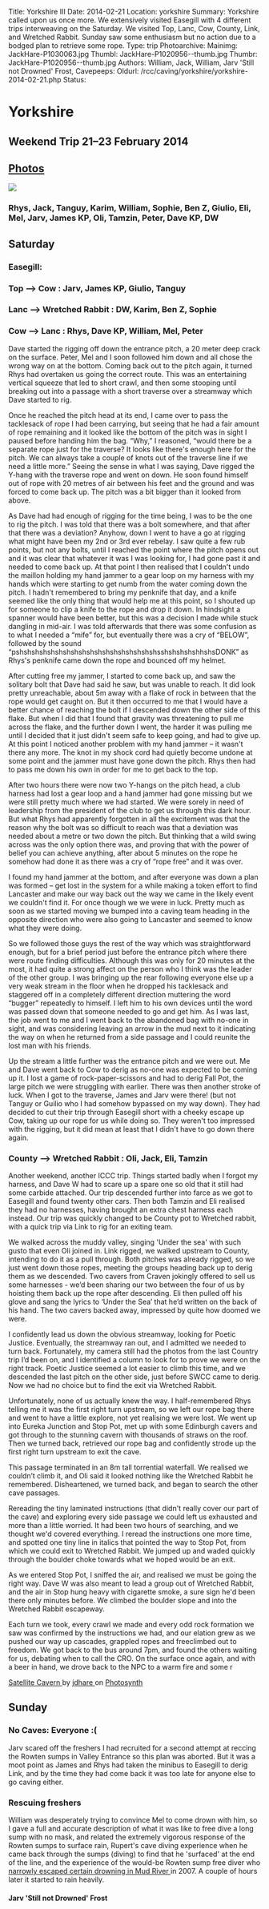 Title: Yorkshire III
Date: 2014-02-21
Location: yorkshire
Summary: Yorkshire called upon us once more. We extensively visited Easegill with 4 different trips interweaving on the Saturday. We visited Top, Lanc, Cow, County, Link, and Wretched Rabbit. Sunday saw some enthusiasm but no action due to a bodged plan to retrieve some rope.
Type: trip
Photoarchive:
Mainimg: JackHare-P1030063.jpg
Thumbl: JackHare-P1020956--thumb.jpg
Thumbr: JackHare-P1020956--thumb.jpg
Authors: William,  Jack, William, Jarv 'Still not Drowned' Frost, 
Cavepeeps:
Oldurl: /rcc/caving/yorkshire/yorkshire-2014-02-21.php
Status:

#  Yorkshire 

##  Weekend Trip 21–23 February 2014 

##  [ Photos ](/caving/photo_archive/trips/2014-02-21%20-%20yorkshire/)

[ ![](/caving/photo_archive/trips/2014-02-21%20-%20yorkshire/JackHare-P1030063.jpg) ](/caving/photo_archive/trips/2014-02-21%20-%20yorkshire/)

###  Rhys, Jack, Tanguy, Karim, William, Sophie, Ben Z, Giulio, Eli, Mel, Jarv, James KP, Oli, Tamzin, Peter, Dave KP, DW 

##  Saturday 

###  Easegill: 

###  Top --&gt; Cow : Jarv, James KP, Giulio, Tanguy 

###  Lanc --&gt; Wretched Rabbit : DW, Karim, Ben Z, Sophie 

###  Cow --&gt; Lanc : Rhys, Dave KP, William, Mel, Peter 

Dave started the rigging off down the entrance pitch, a 20 meter deep crack on the surface. Peter, Mel and I soon followed him down and all chose the wrong way on at the bottom. Coming back out to the pitch again, it turned Rhys had overtaken us going the correct route. This was an entertaining vertical squeeze that led to short crawl, and then some stooping until breaking out into a passage with a short traverse over a streamway which Dave started to rig. 

Once he reached the pitch head at its end, I came over to pass the tacklesack of rope I had been carrying, but seeing that he had a fair amount of rope remaining and it looked like the bottom of the pitch was in sight I paused before handing him the bag. “Why,” I reasoned, “would there be a separate rope just for the traverse? It looks like there's enough here for the pitch. We can always take a couple of knots out of the traverse line if we need a little more.” Seeing the sense in what I was saying, Dave rigged the Y-hang with the traverse rope and went on down. He soon found himself out of rope with 20 metres of air between his feet and the ground and was forced to come back up. The pitch was a bit bigger than it looked from above. 

As Dave had had enough of rigging for the time being, I was to be the one to rig the pitch. I was told that there was a bolt somewhere, and that after that there was a deviation? Anyhow, down I went to have a go at rigging what might have been my 2nd or 3rd ever rebelay. I saw quite a few rub points, but not any bolts, until I reached the point where the pitch opens out and it was clear that whatever it was I was looking for, I had gone past it and needed to come back up. At that point I then realised that I couldn't undo the maillon holding my hand jammer to a gear loop on my harness with my hands which were starting to get numb from the water coming down the pitch. I hadn't remembered to bring my penknife that day, and a knife seemed like the only thing that would help me at this point, so I shouted up for someone to clip a knife to the rope and drop it down. In hindsight a spanner would have been better, but this was a decision I made while stuck dangling in mid-air. I was told afterwards that there was some confusion as to what I needed a “mife” for, but eventually there was a cry of “BELOW”, followed by the sound “pshshshshshshshshshshshshshshshshshshsshshshshshhshsDONK” as Rhys's penknife came down the rope and bounced off my helmet. 

After cutting free my jammer, I started to come back up, and saw the solitary bolt that Dave had said he saw, but was unable to reach. It did look pretty unreachable, about 5m away with a flake of rock in between that the rope would get caught on. But it then occurred to me that I would have a better chance of reaching the bolt if I descended down the other side of this flake. But when I did that I found that gravity was threatening to pull me across the flake, and the further down I went, the harder it was pulling me until I decided that it just didn't seem safe to keep going, and had to give up. At this point I noticed another problem with my hand jammer – it wasn't there any more. The knot in my shock cord had quietly become undone at some point and the jammer must have gone down the pitch. Rhys then had to pass me down his own in order for me to get back to the top. 

After two hours there were now two Y-hangs on the pitch head, a club harness had lost a gear loop and a hand jammer had gone missing but we were still pretty much where we had started. We were sorely in need of leadership from the president of the club to get us through this dark hour. But what Rhys had apparently forgotten in all the excitement was that the reason why the bolt was so difficult to reach was that a deviation was needed about a metre or two down the pitch. But thinking that a wild swing across was the only option there was, and proving that with the power of belief you can achieve anything, after about 5 minutes on the rope he somehow had done it as there was a cry of “rope free” and it was over. 

I found my hand jammer at the bottom, and after everyone was down a plan was formed – get lost in the system for a while making a token effort to find Lancaster and make our way back out the way we came in the likely event we couldn't find it. For once though we we were in luck. Pretty much as soon as we started moving we bumped into a caving team heading in the opposite direction who were also going to Lancaster and seemed to know what they were doing. 

So we followed those guys the rest of the way which was straightforward enough, but for a brief period just before the entrance pitch where there were route finding difficulties. Although this was only for 20 minutes at the most, it had quite a strong affect on the person who I think was the leader of the other group. I was bringing up the rear following everyone else up a very weak stream in the floor when he dropped his tacklesack and staggered off in a completely different direction muttering the word “bugger” repeatedly to himself. I left him to his own devices until the word was passed down that someone needed to go and get him. As I was last, the job went to me and I went back to the abandoned bag with no-one in sight, and was considering leaving an arrow in the mud next to it indicating the way on when he returned from a side passage and I could reunite the lost man with his friends. 

Up the stream a little further was the entrance pitch and we were out. Me and Dave went back to Cow to derig as no-one was expected to be coming up it. I lost a game of rock-paper-scissors and had to derig Fall Pot, the large pitch we were struggling with earlier. There was then another stroke of luck. When I got to the traverse, James and Jarv were there! (but not Tanguy or Guilio who I had somehow bypassed on my way down). They had decided to cut their trip through Easegill short with a cheeky escape up Cow, taking up our rope for us while doing so. They weren't too impressed with the rigging, but it did mean at least that I didn't have to go down there again. 

###  County --&gt; Wretched Rabbit : Oli, Jack, Eli, Tamzin 

Another weekend, another ICCC trip. Things started badly when I forgot my harness, and Dave W had to scare up a spare one so old that it still had some carbide attached. Our trip descended further into farce as we got to Easegill and found twenty other cars. Then both Tamzin and Eli realised they had no harnesses, having brought an extra chest harness each instead. Our trip was quickly changed to be County pot to Wretched rabbit, with a quick trip via Link to rig for an exiting team. 

We walked across the muddy valley, singing 'Under the sea' with such gusto that even Oli joined in. Link rigged, we walked upstream to County, intending to do it as a pull through. Both pitches was already rigged, so we just went down those ropes, meeting the groups heading back up to derig them as we descended. Two cavers from Craven jokingly offered to sell us some harnesses - we’d been sharing our two between the four of us by hoisting them back up the rope after descending. Eli then pulled off his glove and sang the lyrics to ‘Under the Sea’ that he’d written on the back of his hand. The two cavers backed away, impressed by quite how doomed we were. 

I confidently lead us down the obvious streamway, looking for Poetic Justice. Eventually, the streamway ran out, and I admitted we needed to turn back. Fortunately, my camera still had the photos from the last Country trip I’d been on, and I identified a column to look for to prove we were on the right track. Poetic Justice seemed a lot easier to climb this time, and we descended the last pitch on the other side, just before SWCC came to derig. Now we had no choice but to find the exit via Wretched Rabbit. 

Unfortunately, none of us actually knew the way. I half-remembered Rhys telling me it was the first right turn upstream, so we left our rope bag there and went to have a little explore, not yet realising we were lost. We went up into Eureka Junction and Stop Pot, met up with some Edinburgh cavers and got through to the stunning cavern with thousands of straws on the roof. Then we turned back, retrieved our rope bag and confidently strode up the first right turn upstream to exit the cave. 

This passage terminated in an 8m tall torrential waterfall. We realised we couldn’t climb it, and Oli said it looked nothing like the Wretched Rabbit he remembered. Disheartened, we turned back, and began to search the other cave passages. 

Rereading the tiny laminated instructions (that didn't really cover our part of the cave) and exploring every side passage we could left us exhausted and more than a little worried. It had been two hours of searching, and we thought we'd covered everything. I reread the instructions one more time, and spotted one tiny line in italics that pointed the way to Stop Pot, from which we could exit to Wretched Rabbit. We jumped up and waded quickly through the boulder choke towards what we hoped would be an exit. 

As we entered Stop Pot, I sniffed the air, and realised we must be going the right way. Dave W was also meant to lead a group out of Wretched Rabbit, and the air in Stop hung heavy with cigarette smoke, a sure sign he'd been there only minutes before. We climbed the boulder slope and into the Wretched Rabbit escapeway. 

Each turn we took, every crawl we made and every odd rock formation we saw was confirmed by the instructions we had, and our elation grew as we pushed our way up cascades, grappled ropes and freeclimbed out to freedom. We got back to the bus around 7pm, and found the others waiting for us, debating when to call the CRO. On the surface once again, and with a beer in hand, we drove back to the NPC to a warm fire and some r 

[ Satellite Cavern ](http://photosynth.net/preview/view/7349f4b3-3f95-4ee0-a0b3-0fcfaecce07e) by [ jdhare ](http://photosynth.net/preview/users/jdhare) on [ Photosynth ](http://photosynth.net/preview/)

##  Sunday 

###  No Caves: Everyone :( 

Jarv scared off the freshers I had recruited for a second attempt at reccing the Rowten sumps in Valley Entrance so this plan was aborted. But it was a moot point as James and Rhys had taken the minibus to Easegill to derig Link, and by the time they had come back it was too late for anyone else to go caving either. 

###  Rescuing freshers 

William was desperately trying to convince Mel to come drown with him, so I gave a full and accurate description of what it was like to free dive a long sump with no mask, and related the extremely vigorous response of the Rowten sumps to surface rain, Rupert's cave diving experience when he came back through the sumps (diving) to find that he 'surfaced' at the end of the line, and the experience of the would-be Rowten sump free diver who [ narrowly escaped certain drowning in Mud River ](http://ukcaving.com/board/index.php/topic,4538.0.html) in 2007. A couple of hours later it started to rain heavily. 

####  Jarv 'Still not Drowned' Frost 
